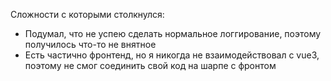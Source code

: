 Сложности с которыми столкнулся:
 - Подумал, что не успею сделать нормальное логгирование, поэтому получилось что-то не внятное
 - Есть частично фронтенд, но я никогда не взаимодействовал с vue3, поэтому не смог соединить свой код на шарпе с фронтом
